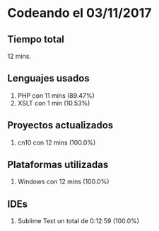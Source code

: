 # Codeando el 03/11/2017

## Tiempo total
12 mins.

## Lenguajes usados
1. PHP con 11 mins (89.47%)
1. XSLT con 1 min (10.53%)

## Proyectos actualizados
1. cn10 con 12 mins (100.0%)

## Plataformas utilizadas
1. Windows con 12 mins (100.0%)

## IDEs
1. Sublime Text un total de 0:12:59 (100.0%)
